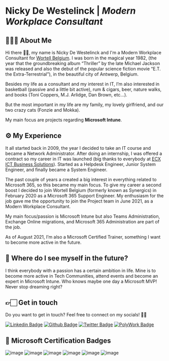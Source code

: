 # Nicky De Westelinck | *Modern Workplace Consultant*
## 👨🏻‍💻 About Me
Hi there 👋🏻, my name is Nicky De Westelinck and I'm a Modern Workplace Consultant for [Wortell Belgium](https://www.wortell.be). I was born in the magical year 1982, (the year that the groundbreaking album “Thriller” by the late Michael Jackson was released and also the debut of the popular science fiction movie “E.T. the Extra-Terrestrial”), in the beautiful city of Antwerp, Belgium.

Besides my life as a consultant and my interest in IT, I’m also interested in basketball (passive and a little bit active), rum & cigars, beer, nature walks, and books (Toni Coppers, M.J. Arlidge, Dan Brown, etc…).

But the most important in my life are my family, my lovely girlfriend, and our two crazy cats (Fonzie and Mokka).

My main focus are projects regarding **Microsoft Intune**. 

## ⚙️ My Experience
It all started back in 2009, the year I decided to take an IT course and became a Network Administrator. After doing an internship, I was offered a contract so my career in IT was launched (big thanks to everybody at [ECX ICT Business Solutions](https://www.ecx.be)). Started as a Helpdesk Engineer, Junior System Engineer, and finally became a System Engineer.

The past couple of years a created a big interest in everything related to Microsoft 365, so this became my main focus. To give my career a second boost I decided to join Wortell Belgium (formerly known as Synergics) in February 2020 as a Microsoft 365 Support Engineer. My enthusiasm for the job gave me the opportunity to join the Project team in June 2021, as a Modern Workplace Consultant.

My main focus/passion is Microsoft Intune but also Teams Administration, Exchange Online migrations, and Microsoft 365 Administration are part of the job.

As of August 2021, I’m also a Microsoft Certified Trainer, something I want to become more active in the future.

## 🔮 Where do I see myself in the future?
I think everybody with a passion has a certain ambition in life. Mine is to become more active in Tech Communities, attend events and become an expert in Microsoft Intune. Who knows maybe one day a Microsoft MVP!
Never stop dreaming right?

## 👉🏻 Get in touch
Do you want to get in touch? Feel free to connect on my socials! 👍🏻

[![Linkedin Badge](https://img.shields.io/badge/-nickydewestelinck-0A66C2?style=flat&logo=Linkedin&logoColor=white&link=https://www.linkedin.com/in/nickydewestelinck/)](https://www.linkedin.com/in/nickydewestelinck/)
[![Github Badge](https://img.shields.io/badge/-nickydewestelinck-24292F?style=flat&logo=github&logoColor=white&link=https://github.com/nickydewestelinck/)](https://www.github.com/nickydewestelinck/)
[![Twitter Badge](https://img.shields.io/badge/-ndewestelinck-1D9BF0?style=flat&logo=Twitter&logoColor=white&link=https://twitter.com/ndewestelinck/)](https://www.twitter.com/ndewestelinck)
[![PolyWork Badge](https://img.shields.io/badge/-ndewestelinck-40BE88?style=flat&logo=Polywork&logoColor=white&link=https://www.polywork.com/ndewestelinck/)](https://www.polywork.com/ndewestelinck/)

## 📜 Microsoft Certification Badges
![image](https://images.credly.com/size/100x100/images/dbc3530b-af8c-4fa1-8d9c-cdfbd9edf462/microsoft365-modern-desktop-administrator-associate-600x600.png)
![image](https://images.credly.com/size/100x100/images/fc1352af-87fa-4947-ba54-398a0e63322e/security-compliance-and-identity-fundamentals-600x600.png)
![image](https://images.credly.com/size/100x100/images/bb4156e4-c2e1-4399-b03c-af6feb7a6cc4/image.png)
![image](https://images.credly.com/size/100x100/images/fc1352af-87fa-4947-ba54-398a0e63322e/security-compliance-and-identity-fundamentals-600x600.png)
![image](https://images.credly.com/size/100x100/images/59db067c-f0e9-44a8-bcc7-53a960274bfb/CERT-Associate-Microsoft365-Teams-Administrator.png)
![image](https://images.credly.com/size/100x100/images/131708c5-86aa-4ce7-80c9-0287a363e1de/microsoft365-teamwork-administrator-associate-600x600.png)


<!--
**nickydewestelinck/nickydewestelinck** is a ✨ _special_ ✨ repository because its `README.md` (this file) appears on your GitHub profile.

Here are some ideas to get you started:

- 🔭 I’m currently working on ...
- 🌱 I’m currently learning ...
- 👯 I’m looking to collaborate on ...
- 🤔 I’m looking for help with ...
- 💬 Ask me about ...
- 📫 How to reach me: ...
- 😄 Pronouns: ...
- ⚡ Fun fact: ...
-->
